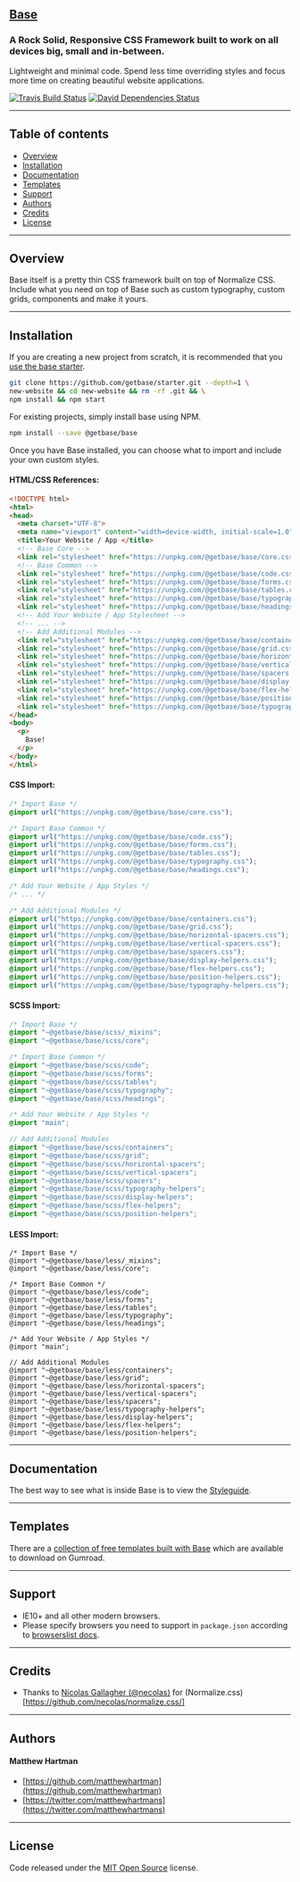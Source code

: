 ## [Base](http://getbase.org)
### A Rock Solid, Responsive CSS Framework built to work on all devices big, small and in-between.

Lightweight and minimal code. Spend less time overriding styles and focus more time on creating beautiful website applications.

[![Travis Build Status][travis-img]][travis] [![David Dependencies Status][david-img]][david]

[travis-img]:   https://img.shields.io/travis/getbase/base.svg?branch=master
[david-img]:    https://img.shields.io/david/dev/getbase/base.svg?branch=master&label=dependencies
[travis]:       https://travis-ci.org/getbase/base
[david]:        https://david-dm.org/getbase/base?type=dev

* * *

## Table of contents

* [Overview](#overview)
* [Installation](#installation)
* [Documentation](#documentation)
* [Templates](#templates)
* [Support](#support)
* [Authors](#authors)
* [Credits](#credits)
* [License](#license)

* * *

## Overview

Base itself is a pretty thin CSS framework built on top of Normalize CSS. Include what you need on top of Base such as custom typography, custom grids, components and make it yours.

* * *

## Installation

If you are creating a new project from scratch, it is recommended that you [use the base starter](https://github.com/getbase/starter).

```bash
git clone https://github.com/getbase/starter.git --depth=1 \
new-website && cd new-website && rm -rf .git && \
npm install && npm start
```

For existing projects, simply install base using NPM.

```bash
npm install --save @getbase/base
```

Once you have Base installed, you can choose what to import and include your own custom styles.

#### HTML/CSS References:

  ```html
  <!DOCTYPE html>
  <html>
  <head>
    <meta charset="UTF-8">
    <meta name="viewport" content="width=device-width, initial-scale=1.0">
    <title>Your Website / App </title>
    <!-- Base Core -->
    <link rel="stylesheet" href="https://unpkg.com/@getbase/base/core.css">
    <!-- Base Common -->
    <link rel="stylesheet" href="https://unpkg.com/@getbase/base/code.css">
    <link rel="stylesheet" href="https://unpkg.com/@getbase/base/forms.css">
    <link rel="stylesheet" href="https://unpkg.com/@getbase/base/tables.css">
    <link rel="stylesheet" href="https://unpkg.com/@getbase/base/typography.css">
    <link rel="stylesheet" href="https://unpkg.com/@getbase/base/headings.css">
    <!-- Add Your Website / App Stylesheet -->
    <!-- ... -->
    <!-- Add Additional Modules -->
    <link rel="stylesheet" href="https://unpkg.com/@getbase/base/containers.css">
    <link rel="stylesheet" href="https://unpkg.com/@getbase/base/grid.css">
    <link rel="stylesheet" href="https://unpkg.com/@getbase/base/horizontal-spacers.css">
    <link rel="stylesheet" href="https://unpkg.com/@getbase/base/vertical-spacers.css">
    <link rel="stylesheet" href="https://unpkg.com/@getbase/base/spacers.css">
    <link rel="stylesheet" href="https://unpkg.com/@getbase/base/display-helpers.css">
    <link rel="stylesheet" href="https://unpkg.com/@getbase/base/flex-helpers.css">
    <link rel="stylesheet" href="https://unpkg.com/@getbase/base/position-helpers.css">
    <link rel="stylesheet" href="https://unpkg.com/@getbase/base/typography-helpers.css">
  </head>
  <body>
    <p>
      Base!
    </p>
  </body>
  </html>
  ```

#### CSS Import:

  ```css
  /* Import Base */
  @import url("https://unpkg.com/@getbase/base/core.css");

  /* Import Base Common */
  @import url("https://unpkg.com/@getbase/base/code.css");
  @import url("https://unpkg.com/@getbase/base/forms.css");
  @import url("https://unpkg.com/@getbase/base/tables.css");
  @import url("https://unpkg.com/@getbase/base/typography.css");
  @import url("https://unpkg.com/@getbase/base/headings.css");

  /* Add Your Website / App Styles */
  /* ... */

  /* Add Additional Modules */
  @import url("https://unpkg.com/@getbase/base/containers.css");
  @import url("https://unpkg.com/@getbase/base/grid.css");
  @import url("https://unpkg.com/@getbase/base/horizontal-spacers.css");
  @import url("https://unpkg.com/@getbase/base/vertical-spacers.css");
  @import url("https://unpkg.com/@getbase/base/spacers.css");
  @import url("https://unpkg.com/@getbase/base/display-helpers.css");
  @import url("https://unpkg.com/@getbase/base/flex-helpers.css");
  @import url("https://unpkg.com/@getbase/base/position-helpers.css");
  @import url("https://unpkg.com/@getbase/base/typography-helpers.css");
  ```

#### SCSS Import:

  ```scss
  /* Import Base */
  @import "~@getbase/base/scss/_mixins";
  @import "~@getbase/base/scss/core";
  
  /* Import Base Common */
  @import "~@getbase/base/scss/code";
  @import "~@getbase/base/scss/forms";
  @import "~@getbase/base/scss/tables";
  @import "~@getbase/base/scss/typography";
  @import "~@getbase/base/scss/headings";

  /* Add Your Website / App Styles */
  @import "main";

  // Add Additional Modules
  @import "~@getbase/base/scss/containers";
  @import "~@getbase/base/scss/grid";
  @import "~@getbase/base/scss/horizontal-spacers";
  @import "~@getbase/base/scss/vertical-spacers";
  @import "~@getbase/base/scss/spacers";
  @import "~@getbase/base/scss/typography-helpers";
  @import "~@getbase/base/scss/display-helpers";
  @import "~@getbase/base/scss/flex-helpers";
  @import "~@getbase/base/scss/position-helpers";
  ```

#### LESS Import:

  ```less
  /* Import Base */
  @import "~@getbase/base/less/_mixins";
  @import "~@getbase/base/less/core";
  
  /* Import Base Common */
  @import "~@getbase/base/less/code";
  @import "~@getbase/base/less/forms";
  @import "~@getbase/base/less/tables";
  @import "~@getbase/base/less/typography";
  @import "~@getbase/base/less/headings";

  /* Add Your Website / App Styles */
  @import "main";

  // Add Additional Modules
  @import "~@getbase/base/less/containers";
  @import "~@getbase/base/less/grid";
  @import "~@getbase/base/less/horizontal-spacers";
  @import "~@getbase/base/less/vertical-spacers";
  @import "~@getbase/base/less/spacers";
  @import "~@getbase/base/less/typography-helpers";
  @import "~@getbase/base/less/display-helpers";
  @import "~@getbase/base/less/flex-helpers";
  @import "~@getbase/base/less/position-helpers";
  ```

* * *

## Documentation

The best way to see what is inside Base is to view the [Styleguide](//unpkg.com/@getbase/base/index.html).

* * *

## Templates

There are a [collection of free templates built with Base](https://gumroad.com/getbase) which are available to download on Gumroad.

* * *

## Support

* IE10+ and all other modern browsers.
* Please specify browsers you need to support in `package.json` according to [browserslist docs](https://github.com/ai/browserslist#queries).

* * *

## Credits

* Thanks to [Nicolas Gallagher (@necolas)](https://github.com/necolas/) for (Normalize.css)[https://github.com/necolas/normalize.css/]

* * *

## Authors

#### Matthew Hartman

* [https://github.com/matthewhartman](https://github.com/matthewhartman)
* [https://twitter.com/matthewhartmans](https://twitter.com/matthewhartmans)

* * *

## License

Code released under the [MIT Open Source](https://opensource.org/licenses/MIT) license.
